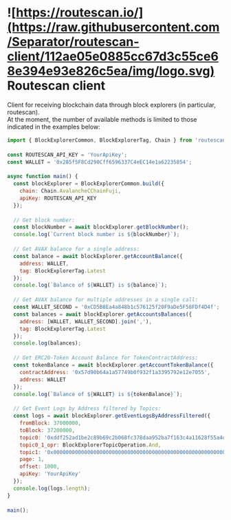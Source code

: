 # ![https://routescan.io/](https://raw.githubusercontent.com/Separator/routescan-client/112ae05e0885cc67d3c55ce68e394e93e826c5ea/img/logo.svg) Routescan client

Client for receiving blockchain data through block explorers (in particular, routescan).  
At the moment, the number of available methods is limited to those indicated in the examples below:

```javascript
import { BlockExplorerCommon, BlockExplorerTag, Chain } from 'routescan-client';

const ROUTESCAN_API_KEY = 'YourApiKey';
const WALLET = '0x285f5F8Cd290Cff6596337C4eEC14e1a62235854';

async function main() {
  const blockExplorer = BlockExplorerCommon.build({
    chain: Chain.AvalancheCChainFuji,
    apiKey: ROUTESCAN_API_KEY
  });

  // Get block number:
  const blockNumber = await blockExplorer.getBlockNumber();
  console.log(`Current block number is ${blockNumber}`);

  // Get AVAX balance for a single address:
  const balance = await blockExplorer.getAccountBalance({
    address: WALLET,
    tag: BlockExplorerTag.Latest
  });
  console.log(`Balance of ${WALLET} is ${balance}`);

  // Get AVAX balance for multiple addresses in a single call:
  const WALLET_SECOND = '0xCD5B8Ea4a848b1c576125f20F9aDe5F58FDf4D4f';
  const balances = await blockExplorer.getAccountsBalances({
    address: [WALLET, WALLET_SECOND].join(','),
    tag: BlockExplorerTag.Latest
  });
  console.log(balances);

  // Get ERC20-Token Account Balance for TokenContractAddress:
  const tokenBalance = await blockExplorer.getAccountTokenBalance({
    contractAddress: '0x57d90b64a1a57749b0f932f1a3395792e12e7055',
    address: WALLET
  });
  console.log(`Balance of ${WALLET} is ${tokenBalance}`);

  // Get Event Logs by Address filtered by Topics:
  const logs = await blockExplorer.getEventLogsByAddressFiltered({
    fromBlock: 37000000,
    toBlock: 37200000,
    topic0: '0xddf252ad1be2c89b69c2b068fc378daa952ba7f163c4a11628f55a4df523b3ef',
    topic0_1_opr: BlockExplorerTopicOperation.And,
    topic1: '0x0000000000000000000000000000000000000000000000000000000000000000',
    page: 1,
    offset: 1000,
    apiKey: 'YourApiKey'
  });
  console.log(logs.length);
}

main();
```
